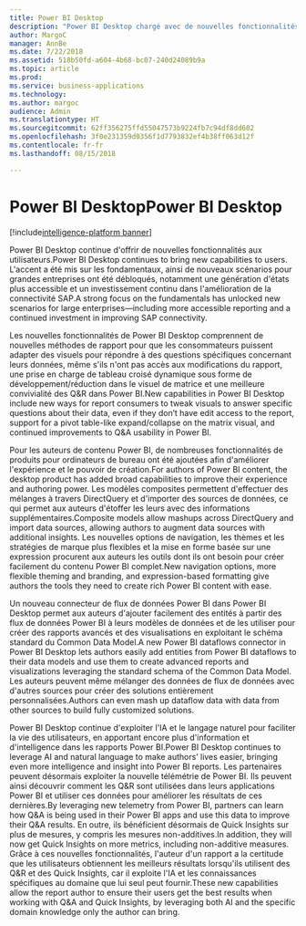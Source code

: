 ```yaml
---
title: Power BI Desktop
description: "Power BI Desktop chargé avec de nouvelles fonctionnalités dans la version d'octobre 2018."
author: MargoC
manager: AnnBe
ms.date: 7/22/2018
ms.assetid: 518b50fd-a604-4b68-bc07-240d24089b9a
ms.topic: article
ms.prod: 
ms.service: business-applications
ms.technology: 
ms.author: margoc
audience: Admin
ms.translationtype: HT
ms.sourcegitcommit: 62ff356275ffd55047573b9224fb7c94df8dd602
ms.openlocfilehash: 3f0e231359d0356f1d7793832ef4b38ff063d12f
ms.contentlocale: fr-fr
ms.lasthandoff: 08/15/2018

---
```

# <a name="power-bi-desktop"></a><span data-ttu-id="9ab1e-103">Power BI Desktop</span><span class="sxs-lookup"><span data-stu-id="9ab1e-103">Power BI Desktop</span></span>

[!include[intelligence-platform banner](../../includes/intelligence-platform.md)]




<span data-ttu-id="9ab1e-104">Power BI Desktop continue d'offrir de nouvelles fonctionnalités aux utilisateurs.</span><span class="sxs-lookup"><span data-stu-id="9ab1e-104">Power BI Desktop continues to bring new capabilities to users.</span></span> <span data-ttu-id="9ab1e-105">L'accent a été mis sur les fondamentaux, ainsi de nouveaux scénarios pour grandes entreprises ont été débloqués, notamment une génération d'états plus accessible et un investissement continu dans l'amélioration de la connectivité SAP.</span><span class="sxs-lookup"><span data-stu-id="9ab1e-105">A strong focus on the fundamentals has unlocked new scenarios for large enterprises—including more accessible reporting and a continued investment in improving SAP connectivity.</span></span>

<span data-ttu-id="9ab1e-106">Les nouvelles fonctionnalités de Power BI Desktop comprennent de nouvelles méthodes de rapport pour que les consommateurs puissent adapter des visuels pour répondre à des questions spécifiques concernant leurs données, même s'ils n'ont pas accès aux modifications du rapport, une prise en charge de tableau croisé dynamique sous forme de développement/réduction dans le visuel de matrice et une meilleure convivialité des Q&R dans Power BI.</span><span class="sxs-lookup"><span data-stu-id="9ab1e-106">New capabilities in Power BI Desktop include new ways for report consumers to tweak visuals to answer specific questions about their data, even if they don’t have edit access to the report, support for a pivot table-like expand/collapse on the matrix visual, and continued improvements to Q&A usability in Power BI.</span></span>

<span data-ttu-id="9ab1e-107">Pour les auteurs de contenu Power BI, de nombreuses fonctionnalités de produits pour ordinateurs de bureau ont été ajoutées afin d'améliorer l'expérience et le pouvoir de création.</span><span class="sxs-lookup"><span data-stu-id="9ab1e-107">For authors of Power BI content, the desktop product has added broad capabilities to improve their experience and authoring power.</span></span> <span data-ttu-id="9ab1e-108">Les modèles composites permettent d'effectuer des mélanges à travers DirectQuery et d'importer des sources de données, ce qui permet aux auteurs d'étoffer les leurs avec des informations supplémentaires.</span><span class="sxs-lookup"><span data-stu-id="9ab1e-108">Composite models allow mashups across DirectQuery and import data sources, allowing authors to augment data sources with additional insights.</span></span> <span data-ttu-id="9ab1e-109">Les nouvelles options de navigation, les thèmes et les stratégies de marque plus flexibles et la mise en forme basée sur une expression procurent aux auteurs les outils dont ils ont besoin pour créer facilement du contenu Power BI complet.</span><span class="sxs-lookup"><span data-stu-id="9ab1e-109">New navigation options, more flexible theming and branding, and expression-based formatting give authors the tools they need to create rich Power BI content with ease.</span></span>

<span data-ttu-id="9ab1e-110">Un nouveau connecteur de flux de données Power BI dans Power BI Desktop permet aux auteurs d'ajouter facilement des entités à partir des flux de données Power BI à leurs modèles de données et de les utiliser pour créer des rapports avancés et des visualisations en exploitant le schéma standard du Common Data Model.</span><span class="sxs-lookup"><span data-stu-id="9ab1e-110">A new Power BI dataflows connector in Power BI Desktop lets authors easily add entities from Power BI dataflows to their data models and use them to create advanced reports and visualizations leveraging the standard schema of the Common Data Model.</span></span> <span data-ttu-id="9ab1e-111">Les auteurs peuvent même mélanger des données de flux de données avec d'autres sources pour créer des solutions entièrement personnalisées.</span><span class="sxs-lookup"><span data-stu-id="9ab1e-111">Authors can even mash up dataflow data with data from other sources to build fully customized solutions.</span></span> 

<span data-ttu-id="9ab1e-112">Power BI Desktop continue d'exploiter l'IA et le langage naturel pour faciliter la vie des utilisateurs, en apportant encore plus d'information et d'intelligence dans les rapports Power BI.</span><span class="sxs-lookup"><span data-stu-id="9ab1e-112">Power BI Desktop continues to leverage AI and natural language to make authors’ lives easier, bringing even more intelligence and insight into Power BI reports.</span></span>
<span data-ttu-id="9ab1e-113">Les partenaires peuvent désormais exploiter la nouvelle télémétrie de Power BI. Ils peuvent ainsi découvrir comment les Q&R sont utilisées dans leurs applications Power BI et utiliser ces données pour améliorer les résultats de ces dernières.</span><span class="sxs-lookup"><span data-stu-id="9ab1e-113">By leveraging new telemetry from Power BI, partners can learn how Q&A is being used in their Power BI apps and use this data to improve their Q&A results.</span></span> <span data-ttu-id="9ab1e-114">En outre, ils bénéficient désormais de Quick Insights sur plus de mesures, y compris les mesures non-additives.</span><span class="sxs-lookup"><span data-stu-id="9ab1e-114">In addition, they will now get Quick Insights on more metrics, including non-additive measures.</span></span> <span data-ttu-id="9ab1e-115">Grâce à ces nouvelles fonctionnalités, l'auteur d'un rapport a la certitude que les utilisateurs obtiennent les meilleurs résultats lorsqu'ils utilisent des Q&R et des Quick Insights, car il exploite l'IA et les connaissances spécifiques au domaine que lui seul peut fournir.</span><span class="sxs-lookup"><span data-stu-id="9ab1e-115">These new capabilities allow the report author to ensure their users get the best results when working with Q&A and Quick Insights, by leveraging both AI and the specific domain knowledge only the author can bring.</span></span>

